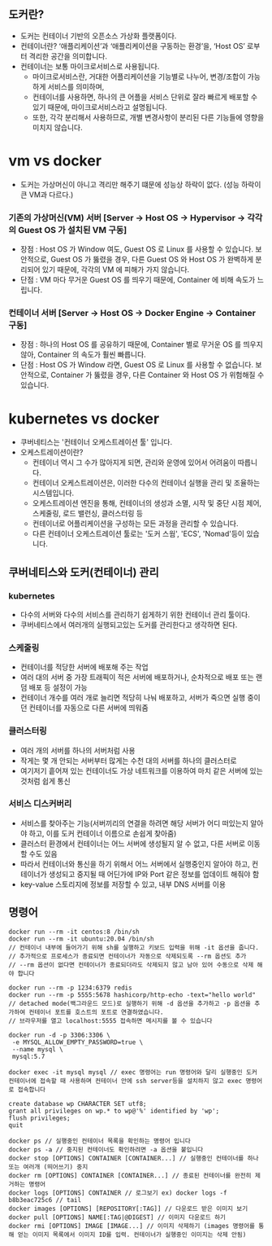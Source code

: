 ## 도커란?
- 도커는 컨테이너 기반의 오픈소스 가상화 플랫폼이다.
- 컨테이너란? ‘애플리케이션’과 ‘애플리케이션을 구동하는 환경’을, ‘Host OS’ 로부터 격리한 공간을 의미합니다.
- 컨테이너는 보통 마이크로서비스로 사용됩니다.
    - 마이크로서비스란, 거대한 어플리케이션을 기능별로 나누어, 변경/조합이 가능하게 서비스를 의미하며,
    - 컨테이너를 사용하면, 하나의 큰 어플을 서비스 단위로 잘라 빠르게 배포할 수 있기 때문에, 마이크로서비스라고 설명됩니다.
    - 또한, 각각 분리해서 사용하므로, 개별 변경사항이 분리된 다른 기능들에 영향을 미치지 않습니다.

# vm vs docker 
- 도커는 가상머신이 아니고 격리만 해주기 떄문에 성능상 하락이 없다. (성능 하락이 큰 VM과 다르다.)
### 기존의 가상머신(VM) 서버 [Server → Host OS → Hypervisor → 각각의 Guest OS 가 설치된 VM 구동] 
- 장점 : Host OS 가 Window 여도, Guest OS 로 Linux 를 사용할 수 있습니다. 보안적으로, Guest OS 가 뚫렸을 경우, 다른 Guest OS 와 Host OS 가 완벽하게 분리되어 있기 때문에, 각각의 VM 에 피해가 가지 않습니다.
- 단점 : VM 마다 무거운 Guest OS 를 띄우기 때문에, Container 에 비해 속도가 느립니다.
### 컨테이너 서버 [Server → Host OS → Docker Engine → Container 구동]
- 장점 : 하나의 Host OS 를 공유하기 때문에, Container 별로 무거운 OS 를 띄우지 않아, Container 의 속도가 훨씬 빠릅니다.
- 단점 : Host OS 가 Window 라면, Guest OS 로 Linux 를 사용할 수 없습니다. 보안적으로, Container 가 뚫렸을 경우, 다른 Container 와 Host OS 가 위험해질 수 있습니다.


# kubernetes vs docker
- 쿠버네티스는 '컨테이너 오케스트레이션 툴' 입니다.
- 오케스트레이션이란?
    - 컨테이너 역시 그 수가 많아지게 되면, 관리와 운영에 있어서 어려움이 따릅니다.
    - 컨테이너 오케스트레이션은, 이러한 다수의 컨테이너 실행을 관리 및 조율하는 시스템입니다.
    - 오케스트레이션 엔진을 통해, 컨테이너의 생성과 소멸, 시작 및 중단 시점 제어, 스케줄링, 로드 밸런싱, 클러스터링 등
    - 컨테이너로 어플리케이션을 구성하는 모든 과정을 관리할 수 있습니다.
    - 다른 컨테이너 오케스트레이션 툴로는 '도커 스웜', 'ECS', 'Nomad'등이 있습니다.

## 쿠버네티스와 도커(컨테이너) 관리
### kubernetes
- 다수의 서버와 다수의 서비스를 관리하기 쉽게하기 위한 컨테이너 관리 툴이다.
- 쿠버네티스에서 여러개의 실행되고있는 도커를 관리한다고 생각하면 된다.
### 스케줄링
- 컨테이너를 적당한 서버에 배포해 주는 작업
- 여러 대의 서버 중 가장 트래픽이 적은 서버에 배포하거나, 순차적으로 배포 또는 랜덤 배포 등 설정이 가능
- 컨테이너 개수를 여러 개로 늘리면 적당히 나눠 배포하고, 서버가 죽으면 실행 중이던 컨테이너를 자동으로 다른 서버에 띄워줌
### 클러스터링
- 여러 개의 서버를 하나의 서버처럼 사용
- 작게는 몇 개 안되는 서버부터 많게는 수천 대의 서버를 하나의 클러스터로
- 여기저기 흩어져 있는 컨테이너도 가상 네트워크를 이용하여 마치 같은 서버에 있는 것처럼 쉽게 통신
### 서비스 디스커버리
- 서비스를 찾아주는 기능(서버끼리의 연결을 하려면 해당 서버가 어디 떠있는지 알아야 하고, 이를 도커 컨테이너 이름으로 손쉽게 찾아줌)
- 클러스터 환경에서 컨테이너는 어느 서버에 생성될지 알 수 없고, 다른 서버로 이동 할 수도 있음
- 따라서 컨테이너와 통신을 하기 위해서 어느 서버에서 실행중인지 알아야 하고, 컨테이너가 생성되고 중지될 때 어딘가에 IP와 Port 같은 정보를 업데이트 해줘야 함
- key-value 스토리지에 정보를 저장할 수 있고, 내부 DNS 서버를 이용


## 명령어
```
docker run --rm -it centos:8 /bin/sh
docker run --rm -it ubuntu:20.04 /bin/sh
// 컨테이너 내부에 들어가기 위해 sh를 실행하고 키보드 입력을 위해 -it 옵션을 줍니다. 
// 추가적으로 프로세스가 종료되면 컨테이너가 자동으로 삭제되도록 --rm 옵션도 추가
// --rm 옵션이 없다면 컨테이너가 종료되더라도 삭제되지 않고 남아 있어 수동으로 삭제 해야 합니다
```
```
docker run --rm -p 1234:6379 redis
docker run --rm -p 5555:5678 hashicorp/http-echo -text="hello world"
// detached mode(백그라운드 모드)로 실행하기 위해 -d 옵션을 추가하고 -p 옵션을 추가하여 컨테이너 포트를 호스트의 포트로 연결하였습니다. 
// 브라우저를 열고 localhost:5555 접속하면 메시지를 볼 수 있습니다
```
```
docker run -d -p 3306:3306 \ 
 -e MYSQL_ALLOW_EMPTY_PASSWORD=true \ 
 --name mysql \ 
 mysql:5.7
 
docker exec -it mysql mysql // exec 명령어는 run 명령어와 달리 실행중인 도커 컨테이너에 접속할 때 사용하며 컨테이너 안에 ssh server등을 설치하지 않고 exec 명령어로 접속합니다

create database wp CHARACTER SET utf8; 
grant all privileges on wp.* to wp@'%' identified by 'wp'; 
flush privileges; 
quit

```
```
docker ps // 실행중인 컨테이너 목록을 확인하는 명령어 입니다
docker ps -a // 중지된 컨테이너도 확인하려면 -a 옵션을 붙입니다
docker stop [OPTIONS] CONTAINER [CONTAINER...] // 실행중인 컨테이너를 하나 또는 여러개 (띄어쓰기) 중지
docker rm [OPTIONS] CONTAINER [CONTAINER...] // 종료된 컨테이너를 완전히 제거하는 명령어
docker logs [OPTIONS] CONTAINER // 로그보기 ex) docker logs -f b8b3eac725c6 // tail
docker images [OPTIONS] [REPOSITORY[:TAG]] // 다운로드 받은 이미지 보기
docker pull [OPTIONS] NAME[:TAG|@DIGEST] // 이미지 다운로드 하기
docker rmi [OPTIONS] IMAGE [IMAGE...] // 이미지 삭제하기 (images 명령어를 통해 얻는 이미지 목록에서 이미지 ID를 입력. 컨테이너가 실행중인 이미지는 삭제 안됨)


```
